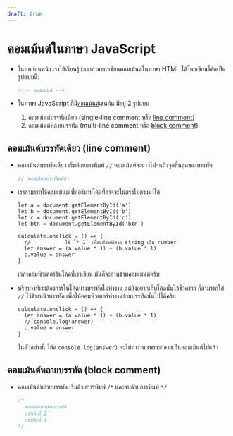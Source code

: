 ```yaml
---
draft: true
---
```


# คอมเม้นต์ในภาษา JavaScript

<script setup>
</script>

- ในบทก่อนหน้า
  เราได้เรียนรู้ว่าเราสามารถเขียนคอมเม้นต์ในภาษา HTML ได้โดยเขียนโค้ดเป็นรูปแบบนี้:

  ```html
  <!-- คอมเม้นต์ -->
  ```

- ในภาษา JavaScript ก็มี[คอมเม้นต์](https://developer.mozilla.org/en-US/docs/Web/JavaScript/Reference/Lexical_grammar#comments)เช่นกัน
  มีอยู่ 2 รูปแบบ

  1. คอมเม้นต์บรรทัดเดียว (single-line comment หรือ [line comment](https://developer.mozilla.org/en-US/docs/Web/JavaScript/Reference/Lexical_grammar#line_comments))
  2. คอมเม้นต์หลายบรรทัด (multi-line comment หรือ [block comment](https://developer.mozilla.org/en-US/docs/Web/JavaScript/Reference/Lexical_grammar#block_comments))

## คอมเม้นต์บรรทัดเดียว (line comment)

- คอมเม้นต์บรรทัดเดียว เริ่มด้วยการพิมพ์ `//` คอมเม้นต์จะยาวไปจนถึงจุดสิ้นสุดของบรรทัด

  ```js
  // คอมเม้นต์บรรทัดเดียว
  ```

- เราสามารถใช้คอมเม้นต์เพื่ออธิบายโค้ดที่อาจจะไม่ตรงไปตรงมาได้

  ```js{8}
  let a = document.getElementById('a')
  let b = document.getElementById('b')
  let c = document.getElementById('c')
  let btn = document.getElementById('btn')

  calculate.onclick = () => {
    //           ใช้ `* 1` เพื่อแปลงค่าจาก string เป็น number
    let answer = (a.value * 1) + (b.value * 1)
    c.value = answer
  }
  ```

  เวลาคอมพิวเตอร์รันโค้ดที่เราเขียน
  มันก็จะอ่านข้ามคอมเม้นต์ครับ

- หรือบางทีเราต้องการให้โค้ดบางบรรทัดไม่ทำงาน แต่ยังอยากเก็บโค้ดนั้นไว้ชั่วคราว
  ก็สามารถใส่ `//` ไว้ข้างหน้าบรรทัด
  เพื่อให้คอมพิวเตอร์ทำงานข้ามบรรทัดนั้นไปได้ครับ

  ```js{3}
  calculate.onclick = () => {
    let answer = (a.value * 1) + (b.value * 1)
    // console.log(answer)
    c.value = answer
  }
  ```

  ในตัวอย่างนี้ โค้ด `console.log(answer)` จะไม่ทำงาน เพราะกลายเป็นคอมเม้นต์ไปแล้ว

## คอมเม้นต์หลายบรรทัด (block comment)

- คอมเม้นต์หลายบรรทัด เริ่มด้วยการพิมพ์ `/*` และจบด้วยการพิมพ์ `*/`

  ```js
  /*
    คอมเม้นต์หลายบรรทัด
    บรรทัดที่ 2
    บรรทัดที่ 3
  */
  ```
